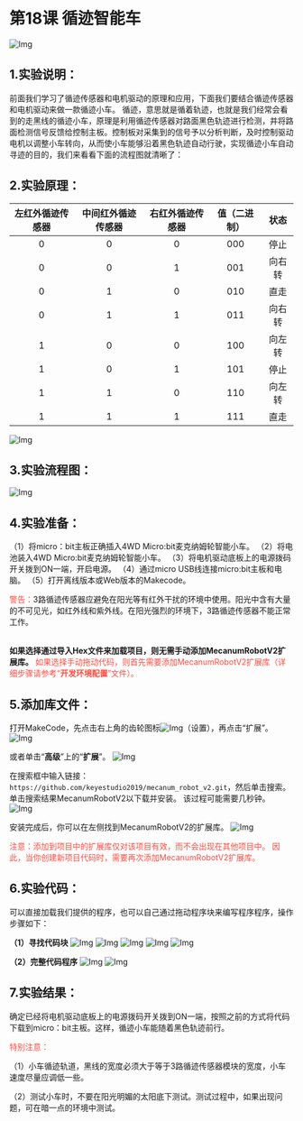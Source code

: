 # 第18课 循迹智能车
![Img](./media/img-20230426170747.png)
## 1.实验说明：
前面我们学习了循迹传感器和电机驱动的原理和应用，下面我们要结合循迹传感器和电机驱动来做一款循迹小车。
循迹，意思就是循着轨迹，也就是我们经常会看到的走黑线的循迹小车，原理是利用循迹传感器对路面黑色轨迹进行检测，并将路面检测信号反馈给控制主板。控制板对采集到的信号予以分析判断，及时控制驱动电机以调整小车转向，从而使小车能够沿着黑色轨迹自动行驶，实现循迹小车自动寻迹的目的，我们来看看下面的流程图就清晰了：

## 2.实验原理：
|左红外循迹传感器|中间红外循迹传感器|右红外循迹传感器|值（二进制）|状态|
| :--: | :--: |:--:| :--: | :--: |
|0|0|0|000|停止|
|0|0|1|001|向右转|
|0|1|0|010|直走|
|0|1|1|011|向右转|
|1|0|0|100|向左转|
|1|0|1|101|停止|
|1|1|0|110|向左转|
|1|1|1|111|直走|
![Img](./media/img-20230523171931.png)

## 3.实验流程图：
![Img](./media/img-20230426171120.png)

## 4.实验准备：
（1）将micro：bit主板正确插入4WD Micro:bit麦克纳姆轮智能小车。 
（2）将电池装入4WD Micro:bit麦克纳姆轮智能小车。 
（3）将电机驱动底板上的电源拨码开关拨到ON一端，开启电源。 
（4）通过micro USB线连接micro:bit主板和电脑。 
（5）打开离线版本或Web版本的Makecode。

<span style="color: rgb(255, 76, 65);"> 警告：</span>3路循迹传感器应避免在阳光等有红外干扰的环境中使用。阳光中含有大量的不可见光，如红外线和紫外线。在阳光强烈的环境下，3路循迹传感器不能正常工作。
<br>
<br>

**如果选择通过导入Hex文件来加载项目，则无需手动添加MecanumRobotV2扩展库。**
<span style="color: rgb(255, 76, 65);">如果选择手动拖动代码，则首先需要添加MecanumRobotV2扩展库（详细步骤请参考“**开发环境配置**”文件）。</span>

## 5.添加库文件：
打开MakeCode，先点击右上角的齿轮图标![Img](./media/img-20230324110032.png)（设置），再点击“扩展”。
![Img](./media/img-20230417131743.png)

或者单击“**高级**”上的“**扩展**”。
![Img](./media/img-20230417131804.png)

在搜索框中输入链接：`https://github.com/keyestudio2019/mecanum_robot_v2.git`，然后单击搜索。 
单击搜索结果MecanumRobotV2以下载并安装。 该过程可能需要几秒钟。
![Img](./media/img-20230426114703.png)

安装完成后，你可以在左侧找到MecanumRobotV2的扩展库。
![Img](./media/img-20230426115107.png) 

<span style="color: rgb(255, 76, 65);">注意：添加到项目中的扩展库仅对该项目有效，而不会出现在其他项目中。 因此，当你创建新项目代码时，需要再次添加MecanumRobotV2扩展库。</span>

## 6.实验代码：
可以直接加载我们提供的程序，也可以自己通过拖动程序块来编写程序程序，操作步骤如下：

**（1）寻找代码块**
![Img](./media/img-20230417135305.png)
![Img](./media/img-20230426171843.png)
![Img](./media/img-20230426171717.png)
![Img](./media/img-20230426172211.png)
![Img](./media/img-20230426172330.png)

**（2）完整代码程序**
![Img](./media/img-20230523163626.png)
![Img](./media/img-20230426171435.png)

## 7.实验结果：
确定已经将电机驱动底板上的电源拨码开关拨到ON一端，按照之前的方式将代码下载到micro：bit主板。这样，循迹小车能随着黑色轨迹前行。

<span style="color: rgb(255, 76, 65);">特别注意：</span>

（1）小车循迹轨道，黑线的宽度必须大于等于3路循迹传感器模块的宽度，小车速度尽量应调低一些。

（2）测试小车时，不要在阳光明媚的太阳底下测试。测试过程中，如果出现问题，可在暗一点的环境中测试。


















